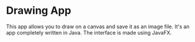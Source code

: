 # Drawing App

This app allows you to draw on a canvas and save it as an image file. It's an app completely written in Java. The interface is made using JavaFX.
